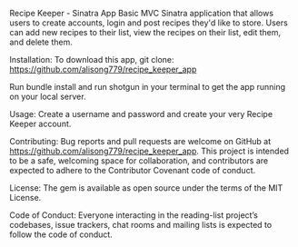 Recipe Keeper - Sinatra App
Basic MVC Sinatra application that allows users to create accounts, login and post recipes they'd like to store. 
Users can add new recipes to their list, view the recipes on their list, edit them, and delete them.

Installation:
To download this app, git clone: https://github.com/alisong779/recipe_keeper_app

Run bundle install and run shotgun in your terminal to get the app running on your local server.

Usage:
Create a username and password and create your very Recipe Keeper account.

Contributing:
Bug reports and pull requests are welcome on GitHub at https://github.com/alisong779/recipe_keeper_app. This project is intended to be a safe, welcoming space for collaboration, and contributors are expected to adhere to the Contributor Covenant code of conduct.

License:
The gem is available as open source under the terms of the MIT License.

Code of Conduct:
Everyone interacting in the reading-list project’s codebases, issue trackers, chat rooms and mailing lists is expected to follow the code of conduct.
